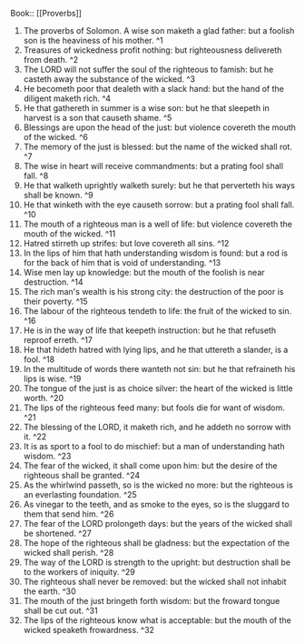  Book:: [[Proverbs]]
 1. The proverbs of Solomon. A wise son maketh a glad father: but a foolish son is the heaviness of his mother. ^1
 2. Treasures of wickedness profit nothing: but righteousness delivereth from death. ^2
 3. The LORD will not suffer the soul of the righteous to famish: but he casteth away the substance of the wicked. ^3
 4. He becometh poor that dealeth with a slack hand: but the hand of the diligent maketh rich. ^4
 5. He that gathereth in summer is a wise son: but he that sleepeth in harvest is a son that causeth shame. ^5
 6. Blessings are upon the head of the just: but violence covereth the mouth of the wicked. ^6
 7. The memory of the just is blessed: but the name of the wicked shall rot. ^7
 8. The wise in heart will receive commandments: but a prating fool shall fall. ^8
 9. He that walketh uprightly walketh surely: but he that perverteth his ways shall be known. ^9
 10. He that winketh with the eye causeth sorrow: but a prating fool shall fall. ^10
 11. The mouth of a righteous man is a well of life: but violence covereth the mouth of the wicked. ^11
 12. Hatred stirreth up strifes: but love covereth all sins. ^12
 13. In the lips of him that hath understanding wisdom is found: but a rod is for the back of him that is void of understanding. ^13
 14. Wise men lay up knowledge: but the mouth of the foolish is near destruction. ^14
 15. The rich man's wealth is his strong city: the destruction of the poor is their poverty. ^15
 16. The labour of the righteous tendeth to life: the fruit of the wicked to sin. ^16
 17. He is in the way of life that keepeth instruction: but he that refuseth reproof erreth. ^17
 18. He that hideth hatred with lying lips, and he that uttereth a slander, is a fool. ^18
 19. In the multitude of words there wanteth not sin: but he that refraineth his lips is wise. ^19
 20. The tongue of the just is as choice silver: the heart of the wicked is little worth. ^20
 21. The lips of the righteous feed many: but fools die for want of wisdom. ^21
 22. The blessing of the LORD, it maketh rich, and he addeth no sorrow with it. ^22
 23. It is as sport to a fool to do mischief: but a man of understanding hath wisdom. ^23
 24. The fear of the wicked, it shall come upon him: but the desire of the righteous shall be granted. ^24
 25. As the whirlwind passeth, so is the wicked no more: but the righteous is an everlasting foundation. ^25
 26. As vinegar to the teeth, and as smoke to the eyes, so is the sluggard to them that send him. ^26
 27. The fear of the LORD prolongeth days: but the years of the wicked shall be shortened. ^27
 28. The hope of the righteous shall be gladness: but the expectation of the wicked shall perish. ^28
 29. The way of the LORD is strength to the upright: but destruction shall be to the workers of iniquity. ^29
 30. The righteous shall never be removed: but the wicked shall not inhabit the earth. ^30
 31. The mouth of the just bringeth forth wisdom: but the froward tongue shall be cut out. ^31
 32. The lips of the righteous know what is acceptable: but the mouth of the wicked speaketh frowardness. ^32
